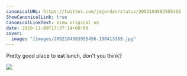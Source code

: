 ```yaml
---
canonicalURL: https://twitter.com/jmjordan/status/2052104503955456
ShowCanonicalLink: true
CanonicalLinkText: View original on
date: 2010-11-09T17:37:14+00:00
cover:
  image: "/images/2052104503955456-190413369.jpg"
---
```

Pretty good place to eat lunch, don't you think?

![](/images/2052104503955456-190413369.jpg)
